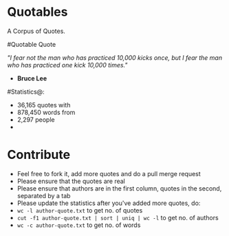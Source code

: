 # Quotables
A Corpus of Quotes.

#Quotable Quote

*"I fear not the man who has practiced 10,000 kicks once, but I fear the man who has practiced one kick 10,000 times."* 
- **Bruce Lee**

#Statistics@:
 - 36,165 quotes with 
 - 878,450 words from
 - 2,297 people
 - 

# Contribute
- Feel free to fork it, add more quotes and do a pull merge request
- Please ensure that the quotes are real
- Please ensure that authors are in the first column, quotes in the second, separated by a tab
- Please update the statistics after you've added more quotes, do:
 - `wc -l author-quote.txt` to get no. of quotes
 - `cut -f1 author-quote.txt | sort | uniq | wc -l` to get no. of authors 
 - `wc -c author-quote.txt` to get no. of words


